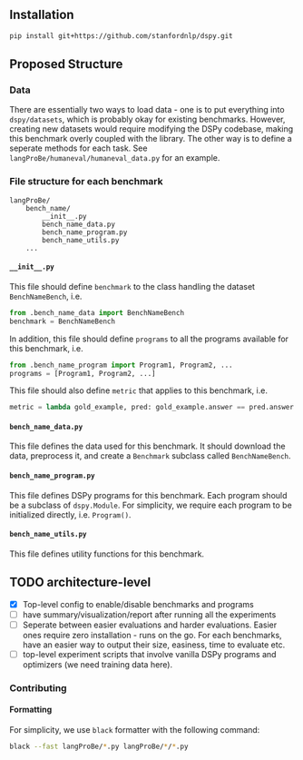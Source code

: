 ## Installation

```bash
pip install git+https://github.com/stanfordnlp/dspy.git
```
## Proposed Structure
### Data

There are essentially two ways to load data - one is to put everything into `dspy/datasets`, which is probably okay for existing benchmarks. However, creating new datasets would require modifying the DSPy codebase, making this benchmark overly coupled with the library. The other way is to define a seperate methods for each task. See `langProBe/humaneval/humaneval_data.py` for an example.

### File structure for each benchmark
```
langProBe/
    bench_name/
        __init__.py
        bench_name_data.py
        bench_name_program.py
        bench_name_utils.py
    ...
```

#### `__init__.py`
This file should define `benchmark` to the class handling the dataset `BenchNameBench`, i.e.
```python
from .bench_name_data import BenchNameBench
benchmark = BenchNameBench
```

In addition, this file should define `programs` to all the programs available for this benchmark, i.e.
```python
from .bench_name_program import Program1, Program2, ...
programs = [Program1, Program2, ...]
```

This file should also define `metric` that applies to this benchmark, i.e.
```python
metric = lambda gold_example, pred: gold_example.answer == pred.answer
```

#### `bench_name_data.py`
This file defines the data used for this benchmark. It should download the data, preprocess it, and create a `Benchmark` subclass called `BenchNameBench`. 

#### `bench_name_program.py`
This file defines DSPy programs for this benchmark. Each program should be a subclass of `dspy.Module`. For simplicity, we require each program to be initialized directly, i.e. `Program()`.

#### `bench_name_utils.py`
This file defines utility functions for this benchmark.

## TODO architecture-level
- [x] Top-level config to enable/disable benchmarks and programs
- [ ] have summary/visualization/report after running all the experiments
- [ ] Seperate between easier evaluations and harder evaluations. Easier ones require zero installation - runs on the go. For each benchmarks, have an easier way to output their size, easiness, time to evaluate etc.
- [ ] top-level experiment scripts that involve vanilla DSPy programs and optimizers (we need training data here).

### Contributing
#### Formatting
For simplicity, we use `black` formatter with the following command:
```bash
black --fast langProBe/*.py langProBe/*/*.py
```
